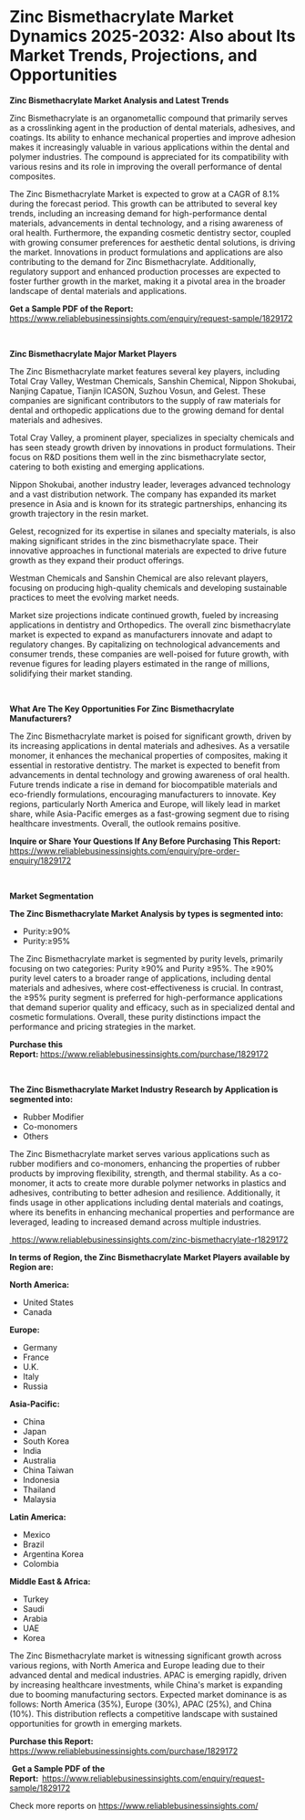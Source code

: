 <p><h1>Zinc Bismethacrylate Market Dynamics 2025-2032: Also about Its Market Trends, Projections, and Opportunities</h1></p><p><strong>Zinc Bismethacrylate Market Analysis and Latest Trends</strong></p>
<p><p>Zinc Bismethacrylate is an organometallic compound that primarily serves as a crosslinking agent in the production of dental materials, adhesives, and coatings. Its ability to enhance mechanical properties and improve adhesion makes it increasingly valuable in various applications within the dental and polymer industries. The compound is appreciated for its compatibility with various resins and its role in improving the overall performance of dental composites.</p><p>The Zinc Bismethacrylate Market is expected to grow at a CAGR of 8.1% during the forecast period. This growth can be attributed to several key trends, including an increasing demand for high-performance dental materials, advancements in dental technology, and a rising awareness of oral health. Furthermore, the expanding cosmetic dentistry sector, coupled with growing consumer preferences for aesthetic dental solutions, is driving the market. Innovations in product formulations and applications are also contributing to the demand for Zinc Bismethacrylate. Additionally, regulatory support and enhanced production processes are expected to foster further growth in the market, making it a pivotal area in the broader landscape of dental materials and applications.</p></p>
<p><strong>Get a Sample PDF of the Report:&nbsp;</strong> <a href="https://www.reliablebusinessinsights.com/enquiry/request-sample/1829172?utm_campaign=2190&utm_medium=2&utm_source=Github&utm_content=ia&utm_term=26032025&utm_id=zinc-bismethacrylate">https://www.reliablebusinessinsights.com/enquiry/request-sample/1829172</a></p>
<p>&nbsp;</p>
<p><strong>Zinc Bismethacrylate Major Market Players</strong></p>
<p><p>The Zinc Bismethacrylate market features several key players, including Total Cray Valley, Westman Chemicals, Sanshin Chemical, Nippon Shokubai, Nanjing Capatue, Tianjin ICASON, Suzhou Vosun, and Gelest. These companies are significant contributors to the supply of raw materials for dental and orthopedic applications due to the growing demand for dental materials and adhesives.</p><p>Total Cray Valley, a prominent player, specializes in specialty chemicals and has seen steady growth driven by innovations in product formulations. Their focus on R&D positions them well in the zinc bismethacrylate sector, catering to both existing and emerging applications. </p><p>Nippon Shokubai, another industry leader, leverages advanced technology and a vast distribution network. The company has expanded its market presence in Asia and is known for its strategic partnerships, enhancing its growth trajectory in the resin market. </p><p>Gelest, recognized for its expertise in silanes and specialty materials, is also making significant strides in the zinc bismethacrylate space. Their innovative approaches in functional materials are expected to drive future growth as they expand their product offerings.</p><p>Westman Chemicals and Sanshin Chemical are also relevant players, focusing on producing high-quality chemicals and developing sustainable practices to meet the evolving market needs. </p><p>Market size projections indicate continued growth, fueled by increasing applications in dentistry and Orthopedics. The overall zinc bismethacrylate market is expected to expand as manufacturers innovate and adapt to regulatory changes. By capitalizing on technological advancements and consumer trends, these companies are well-poised for future growth, with revenue figures for leading players estimated in the range of millions, solidifying their market standing.</p></p>
<p>&nbsp;</p>
<p><strong>What Are The Key Opportunities For Zinc Bismethacrylate Manufacturers?</strong></p>
<p><p>The Zinc Bismethacrylate market is poised for significant growth, driven by its increasing applications in dental materials and adhesives. As a versatile monomer, it enhances the mechanical properties of composites, making it essential in restorative dentistry. The market is expected to benefit from advancements in dental technology and growing awareness of oral health. Future trends indicate a rise in demand for biocompatible materials and eco-friendly formulations, encouraging manufacturers to innovate. Key regions, particularly North America and Europe, will likely lead in market share, while Asia-Pacific emerges as a fast-growing segment due to rising healthcare investments. Overall, the outlook remains positive.</p></p>
<p><strong>Inquire or Share Your Questions If Any Before Purchasing This Report:</strong> <a href="https://www.reliablebusinessinsights.com/enquiry/pre-order-enquiry/1829172?utm_campaign=2190&utm_medium=2&utm_source=Github&utm_content=ia&utm_term=26032025&utm_id=zinc-bismethacrylate">https://www.reliablebusinessinsights.com/enquiry/pre-order-enquiry/1829172</a></p>
<p>&nbsp;</p>
<p><strong>Market Segmentation</strong></p>
<p><strong>The Zinc Bismethacrylate Market Analysis by types is segmented into:</strong></p>
<p><ul><li>Purity:≥90%</li><li>Purity:≥95%</li></ul></p>
<p><p>The Zinc Bismethacrylate market is segmented by purity levels, primarily focusing on two categories: Purity ≥90% and Purity ≥95%. The ≥90% purity level caters to a broader range of applications, including dental materials and adhesives, where cost-effectiveness is crucial. In contrast, the ≥95% purity segment is preferred for high-performance applications that demand superior quality and efficacy, such as in specialized dental and cosmetic formulations. Overall, these purity distinctions impact the performance and pricing strategies in the market.</p></p>
<p><strong>Purchase this Report:&nbsp;</strong><a href="https://www.reliablebusinessinsights.com/purchase/1829172?utm_campaign=2190&utm_medium=2&utm_source=Github&utm_content=ia&utm_term=26032025&utm_id=zinc-bismethacrylate">https://www.reliablebusinessinsights.com/purchase/1829172</a></p>
<p>&nbsp;</p>
<p><strong>The Zinc Bismethacrylate Market Industry Research by Application is segmented into:</strong></p>
<p><ul><li>Rubber Modifier</li><li>Co-monomers</li><li>Others</li></ul></p>
<p><p>The Zinc Bismethacrylate market serves various applications such as rubber modifiers and co-monomers, enhancing the properties of rubber products by improving flexibility, strength, and thermal stability. As a co-monomer, it acts to create more durable polymer networks in plastics and adhesives, contributing to better adhesion and resilience. Additionally, it finds usage in other applications including dental materials and coatings, where its benefits in enhancing mechanical properties and performance are leveraged, leading to increased demand across multiple industries.</p></p>
<p><a href="https://www.reliablebusinessinsights.com/zinc-bismethacrylate-r1829172?utm_campaign=2190&utm_medium=2&utm_source=Github&utm_content=ia&utm_term=26032025&utm_id=zinc-bismethacrylate">&nbsp;https://www.reliablebusinessinsights.com/zinc-bismethacrylate-r1829172</a></p>
<p><strong>In terms of Region, the Zinc Bismethacrylate Market Players available by Region are:</strong></p>
<p>
    <p> <strong> North America: </strong>
        <ul>
            <li>United States</li>
            <li>Canada</li>
        </ul>
        </p> 
    <p> <strong> Europe: </strong>
        <ul>
            <li>Germany</li>
            <li>France</li>
            <li>U.K.</li>
            <li>Italy</li>
            <li>Russia</li>
        </ul>
        </p> 
    <p> <strong> Asia-Pacific: </strong>
        <ul>
            <li>China</li>
            <li>Japan</li>
            <li>South Korea</li>
            <li>India</li>
            <li>Australia</li>
            <li>China Taiwan</li>
            <li>Indonesia</li>
            <li>Thailand</li>
            <li>Malaysia</li>
        </ul>
        </p> 
    <p> <strong> Latin America: </strong>
        <ul>
            <li>Mexico</li>
            <li>Brazil</li>
            <li>Argentina Korea</li>
            <li>Colombia</li>
        </ul>
        </p> 
    <p> <strong> Middle East & Africa: </strong>
        <ul>
            <li>Turkey</li>
            <li>Saudi</li>
            <li>Arabia</li>
            <li>UAE</li>
            <li>Korea</li>
        </ul>
    </p>
    </p>
<p><p>The Zinc Bismethacrylate market is witnessing significant growth across various regions, with North America and Europe leading due to their advanced dental and medical industries. APAC is emerging rapidly, driven by increasing healthcare investments, while China's market is expanding due to booming manufacturing sectors. Expected market dominance is as follows: North America (35%), Europe (30%), APAC (25%), and China (10%). This distribution reflects a competitive landscape with sustained opportunities for growth in emerging markets.</p></p>
<p><strong>Purchase this Report: </strong><a href="https://www.reliablebusinessinsights.com/purchase/1829172?utm_campaign=2190&utm_medium=2&utm_source=Github&utm_content=ia&utm_term=26032025&utm_id=zinc-bismethacrylate">https://www.reliablebusinessinsights.com/purchase/1829172</a></p>
<p>&nbsp;<strong>Get a Sample PDF of the Report:&nbsp;&nbsp;</strong><a href="https://www.reliablebusinessinsights.com/enquiry/request-sample/1829172?utm_campaign=2190&utm_medium=2&utm_source=Github&utm_content=ia&utm_term=26032025&utm_id=zinc-bismethacrylate">https://www.reliablebusinessinsights.com/enquiry/request-sample/1829172</a></p>
<p><strong></strong></p>
<p>Check more reports on <a href="https://www.reliablebusinessinsights.com/?utm_campaign=2190&utm_medium=2&utm_source=Github&utm_content=ia&utm_term=26032025&utm_id=zinc-bismethacrylate">https://www.reliablebusinessinsights.com/</a></p>